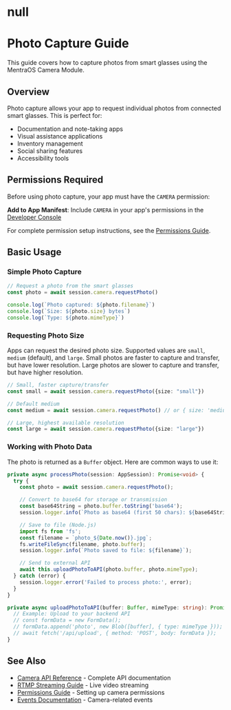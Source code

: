 # null

# Photo Capture Guide

This guide covers how to capture photos from smart glasses using the MentraOS Camera Module.

## Overview

Photo capture allows your app to request individual photos from connected smart glasses. This is perfect for:

* Documentation and note-taking apps
* Visual assistance applications
* Inventory management
* Social sharing features
* Accessibility tools

## Permissions Required

Before using photo capture, your app must have the `CAMERA` permission:

**Add to App Manifest**: Include `CAMERA` in your app's permissions in the [Developer Console](https://console.mentra.glass/)

For complete permission setup instructions, see the [Permissions Guide](/permissions).

## Basic Usage

### Simple Photo Capture

```typescript
// Request a photo from the smart glasses
const photo = await session.camera.requestPhoto()

console.log(`Photo captured: ${photo.filename}`)
console.log(`Size: ${photo.size} bytes`)
console.log(`Type: ${photo.mimeType}`)
```

### Requesting Photo Size

Apps can request the desired photo size. Supported values are `small`, `medium` (default), and `large`. Small photos are faster to capture and transfer, but have lower resolution. Large photos are slower to capture and transfer, but have higher resolution.

```typescript
// Small, faster capture/transfer
const small = await session.camera.requestPhoto({size: "small"})

// Default medium
const medium = await session.camera.requestPhoto() // or { size: 'medium' }

// Large, highest available resolution
const large = await session.camera.requestPhoto({size: "large"})
```

### Working with Photo Data

The photo is returned as a `Buffer` object. Here are common ways to use it:

```typescript
private async processPhoto(session: AppSession): Promise<void> {
  try {
    const photo = await session.camera.requestPhoto();

    // Convert to base64 for storage or transmission
    const base64String = photo.buffer.toString('base64');
    session.logger.info(`Photo as base64 (first 50 chars): ${base64String.substring(0, 50)}...`);

    // Save to file (Node.js)
    import fs from 'fs';
    const filename = `photo_${Date.now()}.jpg`;
    fs.writeFileSync(filename, photo.buffer);
    session.logger.info(`Photo saved to file: ${filename}`);

    // Send to external API
    await this.uploadPhotoToAPI(photo.buffer, photo.mimeType);
  } catch (error) {
    session.logger.error('Failed to process photo:', error);
  }
}

private async uploadPhotoToAPI(buffer: Buffer, mimeType: string): Promise<void> {
  // Example: Upload to your backend API
  // const formData = new FormData();
  // formData.append('photo', new Blob([buffer], { type: mimeType }));
  // await fetch('/api/upload', { method: 'POST', body: formData });
}
```

## See Also

* [Camera API Reference](/reference/managers/camera) - Complete API documentation
* [RTMP Streaming Guide](/camera/rtmp-streaming) - Live video streaming
* [Permissions Guide](/permissions) - Setting up camera permissions
* [Events Documentation](/events) - Camera-related events
